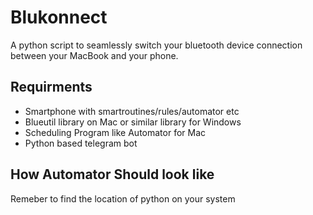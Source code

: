 # Blukonnect
A python script to seamlessly switch your bluetooth device connection between your MacBook and your phone.

## Requirments
* Smartphone with smartroutines/rules/automator etc
* Blueutil library on Mac or similar library for Windows
* Scheduling Program like Automator for Mac
* Python based telegram bot



## How Automator Should look like
Remeber to find the location of python on your system

